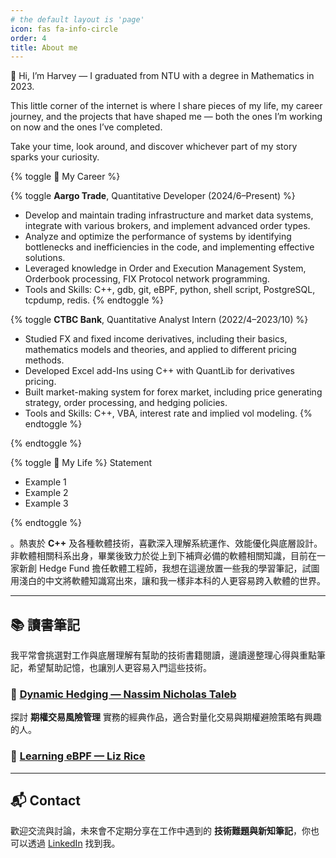 ```yaml
---
# the default layout is 'page'
icon: fas fa-info-circle
order: 4
title: About me
---
```


👋 Hi, I’m Harvey — I graduated from NTU with a degree in Mathematics in 2023.

This little corner of the internet is where I share pieces of my life, my career journey, and the projects that have shaped me — both the ones I’m working on now and the ones I’ve completed.

Take your time, look around, and discover whichever part of my story sparks your curiosity.

{% toggle 💼 My Career %}

{% toggle **Aargo Trade**, Quantitative Developer (2024/6–Present) %}
- Develop and maintain trading infrastructure and market data systems, integrate with various brokers, and implement advanced order types.
- Analyze and optimize the performance of systems by identifying bottlenecks and inefficiencies in the code, and implementing effective solutions.
- Leveraged knowledge in Order and Execution Management System, Orderbook processing, FIX Protocol network programming.
- Tools and Skills: C++, gdb, git, eBPF, python, shell script, PostgreSQL, tcpdump, redis.
{% endtoggle %}

{% toggle **CTBC Bank**, Quantitative Analyst Intern (2022/4–2023/10) %}
- Studied FX and fixed income derivatives, including their basics, mathematics models and theories, and applied to different pricing methods.
- Developed Excel add-Ins using C++ with QuantLib for derivatives pricing.
- Built market-making system for forex market, including price generating strategy, order processing, and hedging policies.
- Tools and Skills: C++, VBA, interest rate and implied vol modeling.
{% endtoggle %}

{% endtoggle %}

{% toggle 🌱 My Life %}
Statement
- Example 1
- Example 2
- Example 3

{% endtoggle %}

。熱衷於 **C++** 及各種軟體技術，喜歡深入理解系統運作、效能優化與底層設計。非軟體相關科系出身，畢業後致力於從上到下補齊必備的軟體相關知識，目前在一家新創 Hedge Fund 擔任軟體工程師，我想在這邊放置一些我的學習筆記，試圖用淺白的中文將軟體知識寫出來，讓和我一樣非本科的人更容易跨入軟體的世界。

---

## 📚 讀書筆記

我平常會挑選對工作與底層理解有幫助的技術書籍閱讀，邊讀邊整理心得與重點筆記，希望幫助記憶，也讓別人更容易入門這些技術。 

### 🔹 [Dynamic Hedging — Nassim Nicholas Taleb](/posts/note-dynamic-hedging)
探討 **期權交易風險管理** 實務的經典作品，適合對量化交易與期權避險策略有興趣的人。  

### 🔹 [Learning eBPF — Liz Rice](/posts/note-learning-ebpf)

---

## 📬 Contact

歡迎交流與討論，未來會不定期分享在工作中遇到的 **技術難題與新知筆記**，你也可以透過 [LinkedIn](https://www.linkedin.com/in/harveywu-k/) 找到我。




